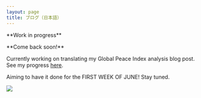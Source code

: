 ```yaml
---
layout: page
title: ブログ（日本語）
---
```


<p>**Work in progress**</p>
<p>**Come back soon!**</p>


Currently working on translating my Global Peace Index analysis blog post. See my progress [here](https://github.com/Ryo-N7/blog_jp).

Aiming to have it done for the FIRST WEEK OF JUNE! Stay tuned.



![](http://www.hs.keio.ac.jp/clubs/baseball/UnderConstruction.files/image001.jpg)

